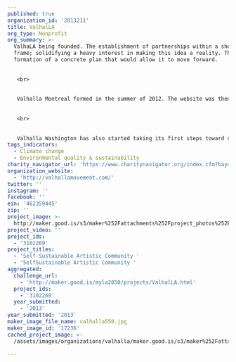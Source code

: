 ```yaml
---
published: true
organization_id: '2013211'
title: ValhalLA
org_type: Nonprofit
org_summary: >-
  ValhaLA being founded. The establishment of partnerships within a short time
  frame; solidifying a heavy interest in making this idea a reality. The
  formation of a concrete plan that would allow it to move forward.
   
   
   <br>
   
   
   Valhalla Montreal formed in the summer of 2012. The website was then launched and members spread awareness to garner support. They will begin building on their 60 acres of land this spring. They raised $10,000 in less than a week through Kickstarter for the first off-the-grid, affordable, low-maintenance greenhouse.
   
   
   <br>
   
   
   Valhalla Washington has also started taking its first steps toward spreading awareness so that it may also sprout into a sister site.
tags_indicators:
  - Climate change
  - Environmental quality & sustainability
charity_navigator_url: 'https://www.charitynavigator.org/index.cfm?bay=search.profile&ein=462359445'
organization_website:
  - 'http://valhallamovement.com/'
twitter: ''
instagram: ''
facebook: ''
ein: '462359445'
zip: ''
project_image: >-
  http://maker.good.is/s3/maker%252Fattachments%252Fproject_photos%252Fimages%252F17236%252Fdisplay%252Fvalhalla550.jpg=c570x385
project_video: ''
project_ids:
  - '3102269'
project_titles:
  - 'Self-Sustainable Artistic Community '
  - 'SelfSustainable Artistic Community '
aggregated:
  challenge_url:
    - 'http://maker.good.is/myla2050/projects/ValhalLA.html'
  project_ids:
    - '3102269'
  year_submitted:
    - '2013'
year_submitted: '2013'
maker_image_file_name: valhalla550.jpg
maker_image_id: '17236'
cached_project_image: >-
  /assets/images/organizations/valhalla/maker.good.is/s3/maker%252Fattachments%252Fproject_photos%252Fimages%252F17236%252Fdisplay%252Fvalhalla550.jpg=c570x385.jpg

---
```

